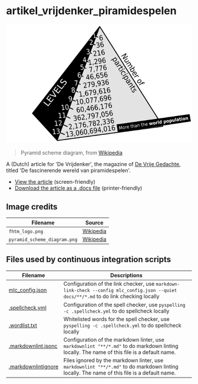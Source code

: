 # artikel_vrijdenker_piramidespelen

![Pyramid scheme diagram](docs/assets/pyramid_scheme_diagram.png)

> Pyramid scheme diagram, from [Wikipedia](https://commons.wikimedia.org/wiki/File:Pyramid_scheme_diagram.svg)

A (Dutch) article for 'De Vrijdenker', the magazine of [De Vrije Gedachte](https://www.devrijegedachte.nl/),
titled 'De fascinerende wereld van piramidespelen'.

- [View the article](https://richelbilderbeek.github.io/artikel_vrijdenker_piramidespelen/) (screen-friendly)
- [Download the article as a .docs file](artikel.docx) (printer-friendly)

## Image credits

Filename                    |Source
----------------------------|---------------------------
`fhtm_logo.png`             |[Wikipedia](https://en.wikipedia.org/wiki/File:Fortune_Hi-Tech_Marketing_-logo.gif)
`pyramid_scheme_diagram.png`|[Wikipedia](https://commons.wikimedia.org/wiki/File:Pyramid_scheme_diagram.svg)

## Files used by continuous integration scripts

<!-- markdownlint-disable MD013 -->

Filename                                  |Descriptions
------------------------------------------|--------------------------------------------------------------------------------------------------------------------------------------
[mlc_config.json](mlc_config.json)        |Configuration of the link checker, use `markdown-link-check --config mlc_config.json --quiet docs/**/*.md` to do link checking locally
[.spellcheck.yml](.spellcheck.yml)        |Configuration of the spell checker, use `pyspelling -c .spellcheck.yml` to do spellcheck locally
[.wordlist.txt](.wordlist.txt)            |Whitelisted words for the spell checker, use `pyspelling -c .spellcheck.yml` to do spellcheck locally
[.markdownlint.jsonc](.markdownlint.jsonc)|Configuration of the markdown linter, use `markdownlint "**/*.md"` to do markdown linting locally. The name of this file is a default name.
[.markdownlintignore](.markdownlintignore)|Files ignored by the markdown linter, use `markdownlint "**/*.md"` to do markdown linting locally. The name of this file is a default name.

<!-- markdownlint-enable MD013 -->

